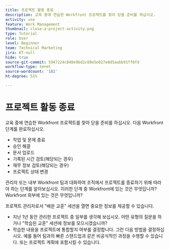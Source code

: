 ```yaml
---
title: 프로젝트 활동 종료
description: 교육 중에 연습한 Workfront 프로젝트를 찾아 닫을 준비를 하십시오.
activity: use
feature: Work Management
thumbnail: close-a-project-activity.png
type: Tutorial
role: User
level: Beginner
team: Technical Marketing
jira: KT-null
hide: true
source-git-commit: 5947224c840e9bd2c80e5e027e0d5aabb91ff6fd
workflow-type: tm+mt
source-wordcount: '182'
ht-degree: 51%

---
```


# 프로젝트 활동 종료

교육 중에 연습한 Workfront 프로젝트를 찾아 닫을 준비를 하십시오. 다음 Workfront 단계를 완료하십시오.

* 작업 및 문제 종료
* 승인 해결
* 문서 업로드
* 기록된 시간 검토(해당되는 경우)
* 재무 정보 검토(해당되는 경우)
* 프로젝트 상태 변경

관리자 또는 내부 Workfront 팀과 대화하여 조직에서 프로젝트를 종료하기 위해 따라야 하는 단계를 알아보십시오. 이러한 단계 중 Workfront에 있는 것은 무엇입니까? Workfront 외부에 있는 것은 무엇입니까?

프로젝트 관리자로서 &quot;배운 교훈&quot; 세션을 열면 중요한 정보를 제공할 수 있습니다.

* 지난 1년 동안 관리한 프로젝트 중 일부를 생각해 보십시오. 어떤 유형의 질문을 하거나 &quot;학습된 교훈&quot; 세션에 정보를 모으시겠습니까?
* 학습한 내용을 프로젝트에 통합할지 여부를 결정합니다. 그런 다음 방법을 결정하십시오. 예를 들어 팀과의 빠른 스탠드업과 같은 비공식적인 과정을 수행할 수 있습니다. 또는 프로젝트 계획에 포함시킬 수 있습니다.
